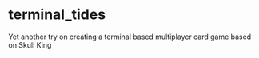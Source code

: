 # terminal_tides

Yet another try on creating a terminal based multiplayer card game based on Skull King

